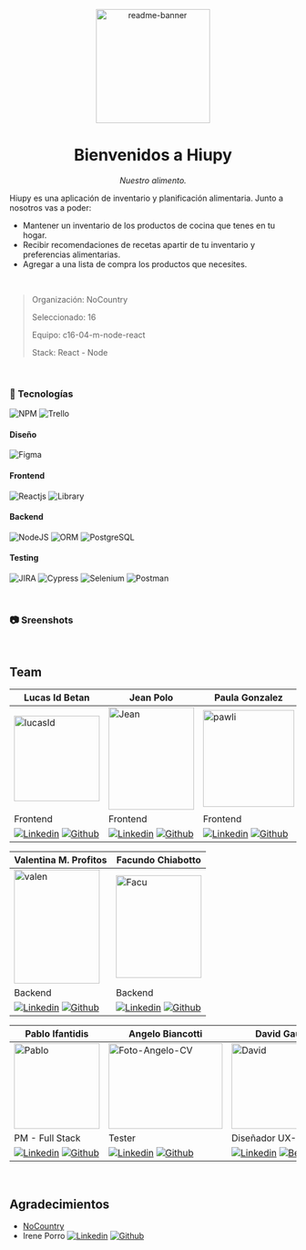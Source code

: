 <p align="center">
<img src="https://i.ibb.co/F5fjXVw/readme-banner.png" alt="readme-banner" border="0" height="200px">
</p>
<h1 align="center">
Bienvenidos a Hiupy
</h1>
<p align="center">
<i>Nuestro alimento.</i>
</p>

Hiupy es una aplicación de inventario y planificación alimentaria. Junto a nosotros vas a poder:

  -   Mantener un inventario de los productos de cocina que tenes en tu hogar.
  -   Recibir recomendaciones de recetas apartir de tu inventario y preferencias alimentarias.
  -   Agregar a una lista de compra los productos que necesites.

<br/>

> Organización: NoCountry
>
> Seleccionado: 16
>
> Equipo: c16-04-m-node-react
>
> Stack: React - Node

<br/>

### 🔧 Tecnologías

![NPM](https://img.shields.io/badge/npm-CB3837?style=for-the-badge&logo=npm&logoColor=white) ![Trello](https://img.shields.io/badge/Trello-0052CC?style=for-the-badge&logo=trello&logoColor=white) 

#### Diseño

![Figma](https://img.shields.io/badge/Figma-F24E1E?style=for-the-badge&logo=figma&logoColor=white)

#### Frontend

![Reactjs](https://img.shields.io/badge/React-20232A?style=for-the-badge&logo=react&logoColor=61DAFB) ![Library](https://img.shields.io/badge/Tailwind_CSS-38B2AC?style=for-the-badge&logo=tailwind-css&logoColor=white)

#### Backend

![NodeJS](https://img.shields.io/badge/Node%20js-339933?style=for-the-badge&logo=nodedotjs&logoColor=white)  ![ORM](https://img.shields.io/badge/Sequelize-52B0E7?style=for-the-badge&logo=Sequelize&logoColor=white) ![PostgreSQL](https://img.shields.io/badge/PostgreSQL-316192?style=for-the-badge&logo=postgresql&logoColor=white)

#### Testing

![JIRA](https://img.shields.io/badge/Jira-0052CC?style=for-the-badge&logo=Jira&logoColor=white) ![Cypress](https://img.shields.io/badge/Cypress-17202C?style=for-the-badge&logo=cypress&logoColor=white) ![Selenium](https://img.shields.io/badge/Selenium-43B02A?style=for-the-badge&logo=Selenium&logoColor=white) ![Postman](https://img.shields.io/badge/Postman-FF6C37?style=for-the-badge&logo=Postman&logoColor=white)

<br/>

### 📷 Sreenshots

<br/>

<!-- ### 📁 Organizacion de Carpetas

- [Hiupy](https://github.com/No-Country/c16-04-m-node-react/tree/testing/Hiupy)
  - [contentlayer](https://github.com/No-Country/c16-04-m-node-react/tree/testing/Hiupy/.contentlayer)
    -[generated](https://github.com/No-Country/c16-04-m-node-react/tree/testing/Hiupy/.contentlayer/generated)
  - [backend](https://github.com/No-Country/c16-04-m-node-react/tree/testing/Hiupy/backend)
    - [server](https://github.com/No-Country/c16-04-m-node-react/tree/testing/Hiupy/backend/server)
      - [Router](https://github.com/No-Country/c16-04-m-node-react/tree/testing/Hiupy/backend/server/Router)
      - [controller](https://github.com/No-Country/c16-04-m-node-react/tree/testing/Hiupy/backend/server/controller)
      - [models](https://github.com/No-Country/c16-04-m-node-react/tree/testing/Hiupy/backend/server/models)
  - [public](https://github.com/No-Country/c16-04-m-node-react/tree/testing/Hiupy/public)
    - [assets](https://github.com/No-Country/c16-04-m-node-react/tree/testing/Hiupy/public/assets)
      - [images](https://github.com/No-Country/c16-04-m-node-react/tree/testing/Hiupy/public/assets/images)
        - [vector](https://github.com/No-Country/c16-04-m-node-react/tree/testing/Hiupy/public/assets/images/vector)
  - [src](https://github.com/No-Country/c16-04-m-node-react/tree/testing/Hiupy/src)

<br/> -->

## Team

|  Lucas Id Betan  | Jean Polo  | Paula Gonzalez  |
| ------------ | ------------ | ------------ |
| <img src="https://i.ibb.co/WvfY0qY/lucasId.png" alt="lucasId" border="0" height="150px" width="150px" align="center">| <img src="https://i.ibb.co/X5vZ7P4/Jean.png" alt="Jean" border="0" height="180px" width="150px" align="center">| <img src="https://i.ibb.co/fxWwqK2/pawli.png" alt="pawli" border="0" width="160px" height="170px"> |
| Frontend  | Frontend  | Frontend  |
| [![Linkedin](https://img.shields.io/badge/LinkedIn-0077B5?style=for-the-badge&logo=linkedin&logoColor=white)](https://www.linkedin.com/in/lucas-id-betan-dev/) [![Github](https://img.shields.io/badge/GitHub-100000?style=for-the-badge&logo=github&logoColor=white)](https://github.com/Lidbetan) | [![Linkedin](https://img.shields.io/badge/LinkedIn-0077B5?style=for-the-badge&logo=linkedin&logoColor=white)](https://www.linkedin.com/in/jeanpolo15/) [![Github](https://img.shields.io/badge/GitHub-100000?style=for-the-badge&logo=github&logoColor=white)](https://github.com/jeanTULF) | [![Linkedin](https://img.shields.io/badge/LinkedIn-0077B5?style=for-the-badge&logo=linkedin&logoColor=white)](https://www.linkedin.com/in/paulatg/) [![Github](https://img.shields.io/badge/GitHub-100000?style=for-the-badge&logo=github&logoColor=white)](https://github.com/PauTG) |

| Valentina M. Profitos  | Facundo Chiabotto  |
| ------------ | ------------ |
| <img src="https://i.ibb.co/mDjtHqj/valen.jpg" alt="valen" border="0" height="200px" width="150px" align="center">| <img src="https://i.ibb.co/PcNzfwk/Facu.png" alt="Facu" border="0" height="180px" width="150px" align="center">|
| Backend  | Backend  |
| [![Linkedin](    https://img.shields.io/badge/LinkedIn-0077B5?style=for-the-badge&logo=linkedin&logoColor=white)](https://www.linkedin.com/in/valentinaprofitos/) [![Github](https://img.shields.io/badge/GitHub-100000?style=for-the-badge&logo=github&logoColor=white)](https://github.com/ValenProfitos)  | [![Linkedin](    https://img.shields.io/badge/LinkedIn-0077B5?style=for-the-badge&logo=linkedin&logoColor=white)](https://www.linkedin.com/in/facuch/) [![Github](https://img.shields.io/badge/GitHub-100000?style=for-the-badge&logo=github&logoColor=white)](https://github.com/Facurro)  |

| Pablo Ifantidis  | Angelo Biancotti  | David Gauthier  |
| ------------ | ------------ | ------------ |
| <img src="https://i.ibb.co/84JtzLp/Pablo.png" alt="Pablo" border="0" height="150px" width="150px" align="center">| <img src="https://i.ibb.co/q5BHtkk/Foto-Angelo-CV.jpg" alt="Foto-Angelo-CV" border="0" width="200px" height="150px"> | <img src="https://i.ibb.co/nMT625F/David.jpg" alt="David" border="0" width="200px" height="150px" align="center">|
| PM - Full Stack  | Tester  | Diseñador UX-UI  |
| [![Linkedin](    https://img.shields.io/badge/LinkedIn-0077B5?style=for-the-badge&logo=linkedin&logoColor=white)](https://www.linkedin.com/in/pablo-ifantidis/) [![Github](https://img.shields.io/badge/GitHub-100000?style=for-the-badge&logo=github&logoColor=white)](https://github.com/jikaidoko)  | [![Linkedin](    https://img.shields.io/badge/LinkedIn-0077B5?style=for-the-badge&logo=linkedin&logoColor=white)](https://www.linkedin.com/in/angelobiancotti/) [![Github](https://img.shields.io/badge/GitHub-100000?style=for-the-badge&logo=github&logoColor=white)](https://github.com/AngeloBiancotti)  | [![Linkedin](https://img.shields.io/badge/LinkedIn-0077B5?style=for-the-badge&logo=linkedin&logoColor=white)](https://www.linkedin.com/in/david-gauthier-/) [![Behance](https://img.shields.io/badge/Behance-0054F7?style=for-the-badge&logo=behance&logoColor=white)](https://www.behance.net/davidgauthier) |

<br/>

## Agradecimientos

- [NoCountry](https://www.nocountry.tech/)
- Irene Porro [![Linkedin](    https://img.shields.io/badge/LinkedIn-0077B5?style=for-the-badge&logo=linkedin&logoColor=white)](https://www.linkedin.com/in/ireneporro16/)
[![Github](https://img.shields.io/badge/GitHub-100000?style=for-the-badge&logo=github&logoColor=white)](https://github.com/ireneporro)